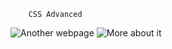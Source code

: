         CSS Advanced

![Another webpage](https://i.pinimg.com/originals/af/f6/76/aff67628aab8ab933c6daf07a4c2c315.jpg)
![More about it](https://sherwoodhigh.com/wp-content/uploads/2021/06/FunActiviesBannerNew.jpg)